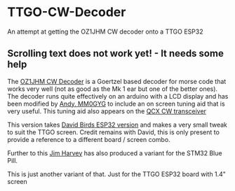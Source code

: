 # TTGO-CW-Decoder
An attempt at getting the OZ1JHM CW decoder onto a TTGO ESP32

## Scrolling text does not work yet! - It needs some help

The [OZ1JHM CW Decoder](http://www.oz1jhm.dk/content/very-simpel-cw-decoder-easy-build) is a Goertzel based decoder for morse code that works very well (not as good as the Mk 1 ear but one of the better ones).
The decoder runs quite effectively on an arduino with a LCD display and has been modified by [Andy, MM0GYG](http://www.saltoun.uk/radio/goertzel.html) to include an on screen tuning aid that is very useful. This tuning aid also appears on the [QCX CW transceiver](https://qrp-labs.com/qcx.html)

This version takes [David Birds ESP32 version](https://github.com/G6EJD/ESP32-Morse-Decoder) and makes a very small tweak to suit the TTGO screen. Credit remains with David, this is only present to provide a reference to a different board / screen combo.

Further to this [Jim Harvey](https://github.com/jmharvey1/STM32_CWDecoder) has also produced a variant for the STM32 Blue Pill.

This is just another variant of that. Just for the TTGO ESP32 board with 1.4" screen
